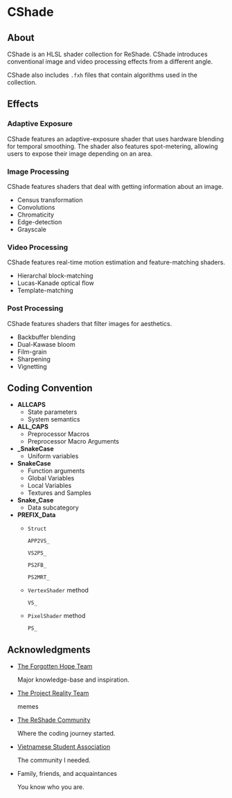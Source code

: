 
# CShade

## About

CShade is an HLSL shader collection for ReShade. CShade introduces conventional image and video processing effects from a different angle.

CShade also includes `.fxh` files that contain algorithms used in the collection.

## Effects

### Adaptive Exposure

CShade features an adaptive-exposure shader that uses hardware blending for temporal smoothing. The shader also features spot-metering, allowing users to expose their image depending on an area.

### Image Processing

CShade features shaders that deal with getting information about an image.

- Census transformation
- Convolutions
- Chromaticity
- Edge-detection
- Grayscale

### Video Processing

CShade features real-time motion estimation and feature-matching shaders.

- Hierarchal block-matching
- Lucas-Kanade optical flow
- Template-matching

### Post Processing

CShade features shaders that filter images for aesthetics.

- Backbuffer blending
- Dual-Kawase bloom
- Film-grain
- Sharpening
- Vignetting

## Coding Convention

- **ALLCAPS**
    - State parameters
    - System semantics
- **ALL_CAPS**
    - Preprocessor Macros
    - Preprocessor Macro Arguments
- **_SnakeCase**
    - Uniform variables
- **SnakeCase**
    - Function arguments
    - Global Variables
    - Local Variables
    - Textures and Samples
- **Snake_Case**
    - Data subcategory
- **PREFIX_Data**
    - `Struct`

        `APP2VS_`

        `VS2PS_`

        `PS2FB_`

        `PS2MRT_`

    - `VertexShader` method

        `VS_`

    - `PixelShader` method

        `PS_`

## Acknowledgments

- [The Forgotten Hope Team](http://forgottenhope.warumdarum.de/)

    Major knowledge-base and inspiration.

- [The Project Reality Team](https://www.realitymod.com/)

    memes

- [The ReShade Community](https://reshade.me/)

    Where the coding journey started.

- [Vietnamese Student Association](https://www.instagram.com/asu.vsa)

    The community I needed.

- Family, friends, and acquaintances

    You know who you are.
